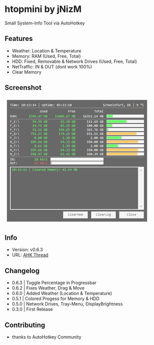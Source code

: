 # htopmini by jNizM
Small System-Info Tool via AutoHotkey

  
## Features
* Weather: Location & Temperature
* Memory: RAM (Used, Free, Total)
* HDD: Fixed, Removable & Network Drives (Used, Free, Total)
* NetTraffic: IN & OUT (dont work 100%)
* Clear Memory


## Screenshot
![Screenshot](Screenshot.PNG)


## Info
* Version: v0.6.3
* URL: [AHK Thread](http://ahkscript.org/boards/viewtopic.php?f=6&t=254)


## Changelog
* 0.6.3 | Toggle Percentage in Progressbar
* 0.6.2 | Fixes Weather, Drag & Move
* 0.6.0 | Added Weather (Location & Temperature)
* 0.5.1 | Colored Progess for Memory & HDD
* 0.5.0 | Network Drives, Tray-Menu, DisplayBrightness
* 0.3.0 | First Release


## Contributing
* thanks to AutoHotkey Community